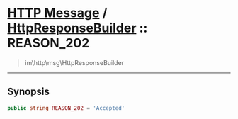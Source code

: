 # [HTTP Message](http.md) / [HttpResponseBuilder](http-HttpResponseBuilder.md) :: REASON_202
 > im\http\msg\HttpResponseBuilder
____

## Synopsis
```php
public string REASON_202 = 'Accepted'
```
